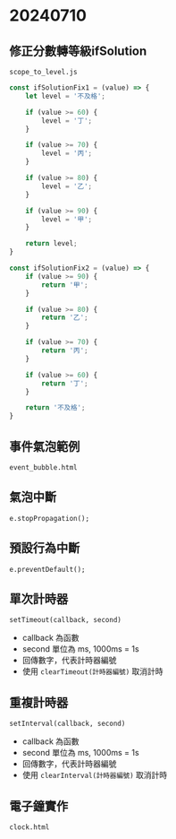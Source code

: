 # 20240710

## 修正分數轉等級ifSolution

`scope_to_level.js`

```js
const ifSolutionFix1 = (value) => {
    let level = '不及格';

    if (value >= 60) {
        level = '丁';
    }

    if (value >= 70) {
        level = '丙';
    }

    if (value >= 80) {
        level = '乙';
    }

    if (value >= 90) {
        level = '甲';
    }

    return level;
}

const ifSolutionFix2 = (value) => {
    if (value >= 90) {
        return '甲';
    }

    if (value >= 80) {
        return '乙';
    }

    if (value >= 70) {
        return '丙';
    }

    if (value >= 60) {
        return '丁';
    }

    return '不及格';
}
```

## 事件氣泡範例

`event_bubble.html`

## 氣泡中斷

`e.stopPropagation();`

## 預設行為中斷

`e.preventDefault();`

## 單次計時器

`setTimeout(callback, second)`

- callback 為函數
- second 單位為 ms, 1000ms = 1s
- 回傳數字，代表計時器編號
- 使用 `clearTimeout(計時器編號)` 取消計時

## 重複計時器

`setInterval(callback, second)`

- callback 為函數
- second 單位為 ms, 1000ms = 1s
- 回傳數字，代表計時器編號
- 使用 `clearInterval(計時器編號)` 取消計時

## 電子鐘實作

`clock.html`